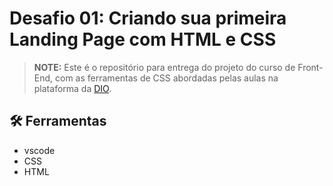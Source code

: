# Desafio 01: Criando sua primeira Landing Page com HTML e CSS 

 > **NOTE:** Este é o repositório para entrega do projeto do curso de Front-End, com as ferramentas de CSS abordadas pelas aulas na plataforma da [DIO](https://dio.me).
> 

## 🛠️ Ferramentas

- vscode
- CSS
- HTML
